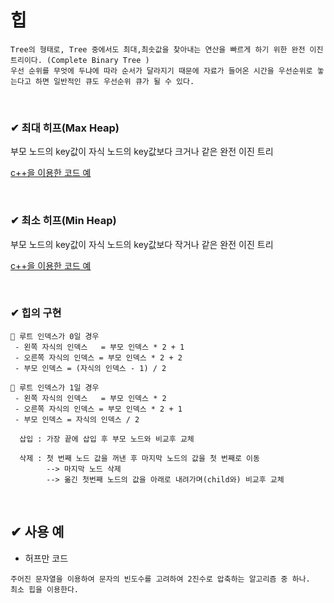 # 힙
```
Tree의 형태로, Tree 중에서도 최대,최솟값을 찾아내는 연산을 빠르게 하기 위한 완전 이진 트리이다. (Complete Binary Tree )
우선 순위를 무엇에 두냐에 따라 순서가 달라지기 때문에 자료가 들어온 시간을 우선순위로 놓는다고 하면 일반적인 큐도 우선순위 큐가 될 수 있다.
```


<br>

### ✔ 최대 히프(Max Heap)
부모 노드의 key값이 자식 노드의 key값보다 크거나 같은 완전 이진 트리

[c++을 이용한 코드 예](/dataStructure/Heap/MaxHeap.cpp)

<br>

### ✔ 최소 히프(Min Heap)
부모 노드의 key값이 자식 노드의 key값보다 작거나 같은 완전 이진 트리

[c++을 이용한 코드 예](/dataStructure/Heap/MinHeap.cpp)

<br>

### ✔ 힙의 구현
```
🔴 루트 인덱스가 0일 경우
 - 왼쪽 자식의 인덱스   = 부모 인덱스 * 2 + 1
 - 오른쪽 자식의 인덱스 = 부모 인덱스 * 2 + 2
 - 부모 인덱스 = (자식의 인덱스 - 1) / 2 

🔴 루트 인덱스가 1일 경우
 - 왼쪽 자식의 인덱스   = 부모 인덱스 * 2 
 - 오른쪽 자식의 인덱스 = 부모 인덱스 * 2 + 1
 - 부모 인덱스 = 자식의 인덱스 / 2 

  삽입 : 가장 끝에 삽입 후 부모 노드와 비교후 교체

  삭제 : 첫 번째 노드 값을 꺼낸 후 마지막 노드의 값을 첫 번째로 이동
        --> 마지막 노드 삭제 
        --> 옮긴 첫번째 노드의 값을 아래로 내려가며(child와) 비교후 교체
```
<br>

## ✔ 사용 예 
 -  허프만 코드
```
주어진 문자열을 이용하여 문자의 빈도수를 고려하여 2진수로 압축하는 알고리즘 중 하나.
최소 힙을 이용한다.
```